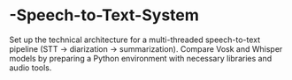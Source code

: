 # -Speech-to-Text-System
Set up the technical architecture for a multi-threaded speech-to-text pipeline (STT → diarization → summarization). Compare Vosk and Whisper models by preparing a Python environment with necessary libraries and audio tools. 
